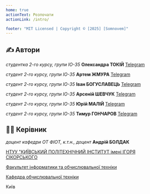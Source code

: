 ```yaml
---
home: true
actionText: Розпочати
actionLink: /intro/

footer: "MIT Licensed | Copyright © [2025] [Somnovem]"
---
```


## ✍️ Автори

*студентка 2-го курсу, групи ІО-35* **Олександра ТОКІЙ** [Telegram](https://t.me/aleksraaq)

*студент 2-го курсу, групи ІО-35* **Артем ЖМУРА** [Telegram](https://t.me/zhmurartm)

*студент 2-го курсу, групи ІО-35* **Іван БОГУСЛАВЕЦЬ** [Telegram](https://t.me/Delberqqq)

*студент 2-го курсу, групи ІО-35* **Арсеній ШЕВЧУК** [Telegram](https://t.me/asayxru)

*студент 2-го курсу, групи ІО-35* **Юрій МАЛІЙ** [Telegram](https://t.me/wolfzex)

*студент 2-го курсу, групи ІО-35* **Тимур ГОНЧАРОВ** [Telegram](https://t.me/twink_16)

## 👨‍💼 Керівник

*доцент кафедри ОТ ФІОТ, к.т.н., доцент* **Андрій БОЛДАК** 

[НТУУ "КИЇВСЬКИЙ ПОЛІТЕХНІЧНИЙ ІНСТИТУТ імені ІГОРЯ СІКОРСЬКОГО](https://kpi.ua/)

[Факультет інформатики та обчислювальної техніки](https://fiot.kpi.ua/)

[Кафедра обчислювальної техніки](https://comsys.kpi.ua/)

Київ
